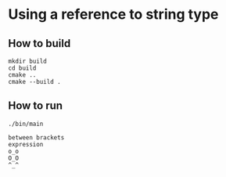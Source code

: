 # Using a reference to string type

## How to build
```
mkdir build
cd build
cmake ..
cmake --build .
```

## How to run
```
./bin/main

between brackets
expression
o_o
O_O
^_^

```